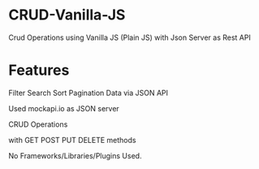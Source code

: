 # CRUD-Vanilla-JS
Crud Operations using Vanilla JS (Plain JS) with Json Server as Rest API

# Features

Filter
Search
Sort
Pagination
Data via JSON API

Used mockapi.io as JSON server

CRUD Operations 

with GET POST PUT DELETE methods

No Frameworks/Libraries/Plugins Used.


